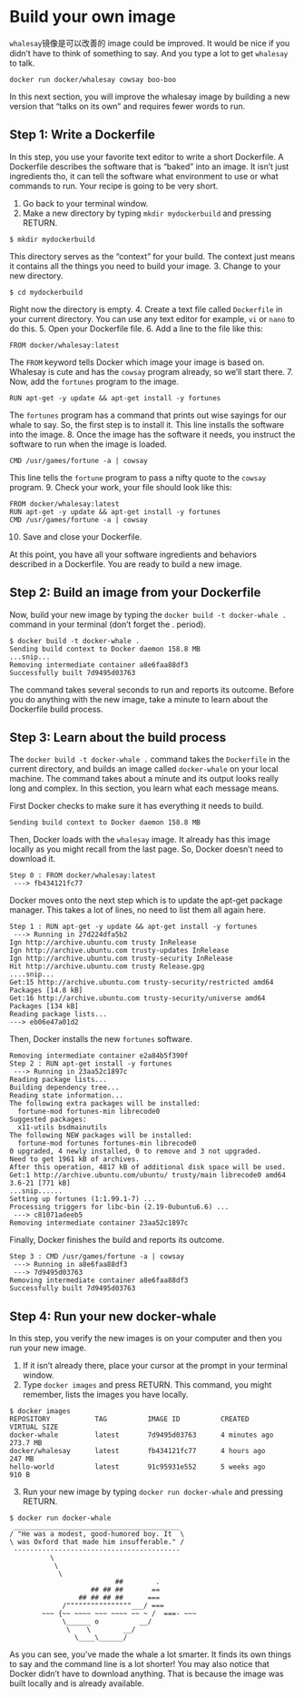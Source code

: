 # Build your own image

`whalesay`镜像是可以改善的 image could be improved. It would be nice if you didn’t have to think of something to say. And you type a lot to get `whalesay` to talk.

```
docker run docker/whalesay cowsay boo-boo
```

In this next section, you will improve the whalesay image by building a new version that “talks on its own” and requires fewer words to run.

## Step 1: Write a Dockerfile

In this step, you use your favorite text editor to write a short Dockerfile. A Dockerfile describes the software that is “baked” into an image. It isn’t just ingredients tho, it can tell the software what environment to use or what commands to run. Your recipe is going to be very short.

1. Go back to your terminal window.
2. Make a new directory by typing `mkdir mydockerbuild` and pressing RETURN.
```
$ mkdir mydockerbuild
```
This directory serves as the “context” for your build. The context just means it contains all the things you need to build your image.
3. Change to your new directory.
```
$ cd mydockerbuild
```
Right now the directory is empty.
4. Create a text file called `Dockerfile` in your current directory.
You can use any text editor for example, `vi` or `nano` to do this.
5. Open your Dockerfile file.
6. Add a line to the file like this:
```
FROM docker/whalesay:latest
```
The `FROM` keyword tells Docker which image your image is based on. Whalesay is cute and has the `cowsay` program already, so we’ll start there.
7. Now, add the `fortunes` program to the image.
```
RUN apt-get -y update && apt-get install -y fortunes
```
The `fortunes` program has a command that prints out wise sayings for our whale to say. So, the first step is to install it. This line installs the software into the image.
8. Once the image has the software it needs, you instruct the software to run when the image is loaded.
```
CMD /usr/games/fortune -a | cowsay
```
This line tells the `fortune` program to pass a nifty quote to the `cowsay` program.
9. Check your work, your file should look like this:
```
FROM docker/whalesay:latest
RUN apt-get -y update && apt-get install -y fortunes
CMD /usr/games/fortune -a | cowsay
```
10. Save and close your Dockerfile.

At this point, you have all your software ingredients and behaviors described in a Dockerfile. You are ready to build a new image.

## Step 2: Build an image from your Dockerfile

Now, build your new image by typing the `docker build -t docker-whale .` command in your terminal (don’t forget the . period).

```
$ docker build -t docker-whale .
Sending build context to Docker daemon 158.8 MB
...snip...
Removing intermediate container a8e6faa88df3
Successfully built 7d9495d03763
```

The command takes several seconds to run and reports its outcome. Before you do anything with the new image, take a minute to learn about the Dockerfile build process.

## Step 3: Learn about the build process

The `docker build -t docker-whale .` command takes the `Dockerfile` in the current directory, and builds an image called `docker-whale` on your local machine. The command takes about a minute and its output looks really long and complex. In this section, you learn what each message means.

First Docker checks to make sure it has everything it needs to build.

```
Sending build context to Docker daemon 158.8 MB
```

Then, Docker loads with the `whalesay` image. It already has this image locally as you might recall from the last page. So, Docker doesn’t need to download it.

```
Step 0 : FROM docker/whalesay:latest
 ---> fb434121fc77
```
 
Docker moves onto the next step which is to update the apt-get package manager. This takes a lot of lines, no need to list them all again here.

```
Step 1 : RUN apt-get -y update && apt-get install -y fortunes
 ---> Running in 27d224dfa5b2
Ign http://archive.ubuntu.com trusty InRelease
Ign http://archive.ubuntu.com trusty-updates InRelease
Ign http://archive.ubuntu.com trusty-security InRelease
Hit http://archive.ubuntu.com trusty Release.gpg
....snip...
Get:15 http://archive.ubuntu.com trusty-security/restricted amd64 Packages [14.8 kB]
Get:16 http://archive.ubuntu.com trusty-security/universe amd64 Packages [134 kB]
Reading package lists...
---> eb06e47a01d2
```

Then, Docker installs the new `fortunes` software.

```
Removing intermediate container e2a84b5f390f
Step 2 : RUN apt-get install -y fortunes
 ---> Running in 23aa52c1897c
Reading package lists...
Building dependency tree...
Reading state information...
The following extra packages will be installed:
  fortune-mod fortunes-min librecode0
Suggested packages:
  x11-utils bsdmainutils
The following NEW packages will be installed:
  fortune-mod fortunes fortunes-min librecode0
0 upgraded, 4 newly installed, 0 to remove and 3 not upgraded.
Need to get 1961 kB of archives.
After this operation, 4817 kB of additional disk space will be used.
Get:1 http://archive.ubuntu.com/ubuntu/ trusty/main librecode0 amd64 3.6-21 [771 kB]
...snip......
Setting up fortunes (1:1.99.1-7) ...
Processing triggers for libc-bin (2.19-0ubuntu6.6) ...
 ---> c81071adeeb5
Removing intermediate container 23aa52c1897c
```

Finally, Docker finishes the build and reports its outcome.

```
Step 3 : CMD /usr/games/fortune -a | cowsay
 ---> Running in a8e6faa88df3
 ---> 7d9495d03763
Removing intermediate container a8e6faa88df3
Successfully built 7d9495d03763
```

## Step 4: Run your new docker-whale

In this step, you verify the new images is on your computer and then you run your new image.

1. If it isn’t already there, place your cursor at the prompt in your terminal window.
2. Type `docker images` and press RETURN.
This command, you might remember, lists the images you have locally.
```
$ docker images
REPOSITORY           TAG          IMAGE ID          CREATED             VIRTUAL SIZE
docker-whale         latest       7d9495d03763      4 minutes ago       273.7 MB
docker/whalesay      latest       fb434121fc77      4 hours ago         247 MB
hello-world          latest       91c95931e552      5 weeks ago         910 B
```
3. Run your new image by typing `docker run docker-whale` and pressing RETURN.

```
$ docker run docker-whale
 _________________________________________
/ "He was a modest, good-humored boy. It  \
\ was Oxford that made him insufferable." /
 -----------------------------------------
          \
           \
            \     
                          ##        .            
                    ## ## ##       ==            
                 ## ## ## ##      ===            
             /""""""""""""""""___/ ===        
        ~~~ {~~ ~~~~ ~~~ ~~~~ ~~ ~ /  ===- ~~~   
             \______ o          __/            
              \    \        __/             
                \____\______/   
```

As you can see, you’ve made the whale a lot smarter. It finds its own things to say and the command line is a lot shorter! You may also notice that Docker didn’t have to download anything. That is because the image was built locally and is already available.
